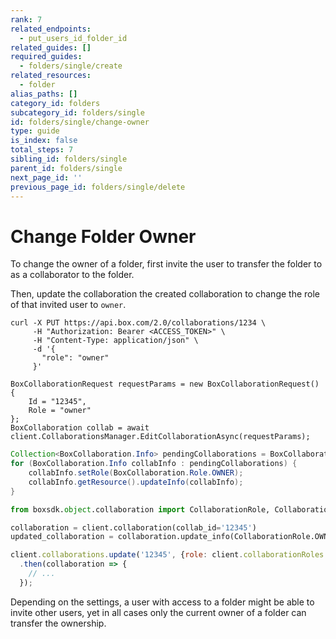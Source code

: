 ```yaml
---
rank: 7
related_endpoints:
  - put_users_id_folder_id
related_guides: []
required_guides:
  - folders/single/create
related_resources:
  - folder
alias_paths: []
category_id: folders
subcategory_id: folders/single
id: folders/single/change-owner
type: guide
is_index: false
total_steps: 7
sibling_id: folders/single
parent_id: folders/single
next_page_id: ''
previous_page_id: folders/single/delete
---
```


# Change Folder Owner

To change the owner of a folder, first invite the user to transfer the folder to
as a collaborator to the folder.

<Samples id='post_collaborations' >

</Samples>

Then, update the collaboration the created collaboration to change the role of
that invited user to `owner`.

<Tabs>

<Tab title='cURL'>

```curl
curl -X PUT https://api.box.com/2.0/collaborations/1234 \
     -H "Authorization: Bearer <ACCESS_TOKEN>" \
     -H "Content-Type: application/json" \
     -d '{
       "role": "owner"
     }'
```

</Tab>
<Tab title='.NET'>

```dotnet
BoxCollaborationRequest requestParams = new BoxCollaborationRequest()
{
    Id = "12345",
    Role = "owner"
};
BoxCollaboration collab = await client.CollaborationsManager.EditCollaborationAsync(requestParams);
```

</Tab>
<Tab title='Java'>

```java
Collection<BoxCollaboration.Info> pendingCollaborations = BoxCollaboration.getPendingCollaborations(api);
for (BoxCollaboration.Info collabInfo : pendingCollaborations) {
    collabInfo.setRole(BoxCollaboration.Role.OWNER);
    collabInfo.getResource().updateInfo(collabInfo);
}
```

</Tab>
<Tab title='Python'>

```py
from boxsdk.object.collaboration import CollaborationRole, CollaborationStatus

collaboration = client.collaboration(collab_id='12345')
updated_collaboration = collaboration.update_info(CollaborationRole.OWNER)
```

</Tab>
<Tab title='Node'>

```js
client.collaborations.update('12345', {role: client.collaborationRoles.OWNER})
  .then(collaboration => {
    // ...
  });
```

</Tab>

</Tabs>

<Message warning>

Depending on the settings, a user with access to a folder might be able to
invite other users, yet in all cases only the current owner of a folder can
transfer the ownership.

</Message>
